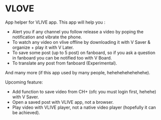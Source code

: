 # VLOVE
App helper for VLIVE app.
This app will help you :
+ Alert you if any channel you follow release a video by poping the notification and vibrate the phone.
+ To watch any video on vlive offline by downloading it with V Saver & organize + play it with V Later.
+ To save some post (up to 5 post) on fanboard, so if you ask a question in fanboard you can be notified too with V Board.
+ To translate any post from fanboard (Experimental).

And many more (if this app used by many people, hehehehehehehehe).

Upcoming feature:
+ Add function to save video from CH+ (ofc you must login first, hehehe) with V Saver.
+ Open a saved post with VLIVE app, not a browser.
+ Play video with VLIVE player, not a native video player (hopefully it can be achieved).

